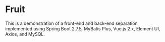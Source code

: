 # Fruit
This is a demonstration of a front-end and back-end separation implemented using Spring Boot 2.7.5, MyBatis Plus, Vue.js 2.x, Element UI, Axios, and MySQL.<br>

